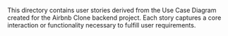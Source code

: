 This directory contains user stories derived from the Use Case Diagram created for the Airbnb Clone backend project.
Each story captures a core interaction or functionality necessary to fulfill user requirements.
